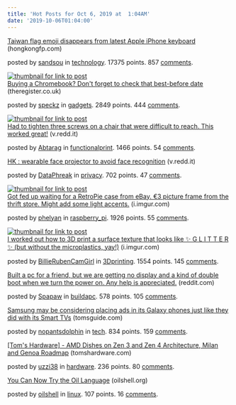 ```yaml
---
title: 'Hot Posts for Oct 6, 2019 at  1:04AM'
date: '2019-10-06T01:04:00'
---
```

<article><div><a href='https://www.hongkongfp.com/2019/10/05/taiwan-flag-emoji-disappears-latest-apple-iphone-keyboard/'>Taiwan flag emoji disappears from latest Apple iPhone keyboard</a> (hongkongfp.com)<p>posted by <a href='https://www.reddit.com/user/sandsou'>sandsou</a> in <a href='https://www.reddit.com/r/technology'>technology</a>. 17375 points. 857 <a href='https://www.reddit.com/r/technology/comments/ddojwh/taiwan_flag_emoji_disappears_from_latest_apple/'>comments</a>.</p></div></article>

<article><a href='https://www.theregister.co.uk/2019/08/22/buying_a_chromebook_dont_forget_to_check_when_it_expires/'><img src='https://b.thumbs.redditmedia.com/B6mbzSdfGTVh2cDtfexiE7a56Bw3o-2km6yEkQYm3uU.jpg' alt='thumbnail for link to post'></a><div><a href='https://www.theregister.co.uk/2019/08/22/buying_a_chromebook_dont_forget_to_check_when_it_expires/'>Buying a Chromebook? Don't forget to check that best-before date</a> (theregister.co.uk)<p>posted by <a href='https://www.reddit.com/user/speckz'>speckz</a> in <a href='https://www.reddit.com/r/gadgets'>gadgets</a>. 2849 points. 444 <a href='https://www.reddit.com/r/gadgets/comments/ddpk0d/buying_a_chromebook_dont_forget_to_check_that/'>comments</a>.</p></div></article>

<article><a href='https://v.redd.it/8n5kka4jtrq31'><img src='https://b.thumbs.redditmedia.com/lpAppriT9pY7lvDT_w-HirYauP9OcVBhWw_sw1Afobw.jpg' alt='thumbnail for link to post'></a><div><a href='https://v.redd.it/8n5kka4jtrq31'>Had to tighten three screws on a chair that were difficult to reach. This worked great!</a> (v.redd.it)<p>posted by <a href='https://www.reddit.com/user/Abtarag'>Abtarag</a> in <a href='https://www.reddit.com/r/functionalprint'>functionalprint</a>. 1466 points. 54 <a href='https://www.reddit.com/r/functionalprint/comments/ddrqax/had_to_tighten_three_screws_on_a_chair_that_were/'>comments</a>.</p></div></article>

<article><div><a href='https://v.redd.it/9jr7cw543rq31'>HK : wearable face projector to avoid face recognition</a> (v.redd.it)<p>posted by <a href='https://www.reddit.com/user/DataPhreak'>DataPhreak</a> in <a href='https://www.reddit.com/r/privacy'>privacy</a>. 702 points. 47 <a href='https://www.reddit.com/r/privacy/comments/ddrfi6/hk_wearable_face_projector_to_avoid_face/'>comments</a>.</p></div></article>

<article><a href='https://i.imgur.com/5tYeaHP.jpg'><img src='https://a.thumbs.redditmedia.com/pap7LQNhEyiL0T-WXZ581pNWbVs3aVWKzrlglOXach4.jpg' alt='thumbnail for link to post'></a><div><a href='https://i.imgur.com/5tYeaHP.jpg'>Got fed up waiting for a RetroPie case from eBay. €3 picture frame from the thrift store. Might add some light accents.</a> (i.imgur.com)<p>posted by <a href='https://www.reddit.com/user/phelyan'>phelyan</a> in <a href='https://www.reddit.com/r/raspberry_pi'>raspberry_pi</a>. 1926 points. 55 <a href='https://www.reddit.com/r/raspberry_pi/comments/ddmodh/got_fed_up_waiting_for_a_retropie_case_from_ebay/'>comments</a>.</p></div></article>

<article><a href='https://i.imgur.com/0Z2eOb0.gifv'><img src='https://b.thumbs.redditmedia.com/euws6yE7TlGSm2QOmjZU-jKcBWYLHeskxFEJLLBR8UI.jpg' alt='thumbnail for link to post'></a><div><a href='https://i.imgur.com/0Z2eOb0.gifv'>I worked out how to 3D print a surface texture that looks like ✨ G L I T T E R ✨ (but without the microplastics, yay!)</a> (i.imgur.com)<p>posted by <a href='https://www.reddit.com/user/BillieRubenCamGirl'>BillieRubenCamGirl</a> in <a href='https://www.reddit.com/r/3Dprinting'>3Dprinting</a>. 1554 points. 145 <a href='https://www.reddit.com/r/3Dprinting/comments/ddmpv1/i_worked_out_how_to_3d_print_a_surface_texture/'>comments</a>.</p></div></article>

<article><div><a href='https://www.reddit.com/r/buildapc/comments/ddnmd8/built_a_pc_for_a_friend_but_we_are_getting_no/'>Built a pc for a friend, but we are getting no display and a kind of double boot when we turn the power on. Any help is appreciated.</a> (reddit.com)<p>posted by <a href='https://www.reddit.com/user/Spapaw'>Spapaw</a> in <a href='https://www.reddit.com/r/buildapc'>buildapc</a>. 578 points. 105 <a href='https://www.reddit.com/r/buildapc/comments/ddnmd8/built_a_pc_for_a_friend_but_we_are_getting_no/'>comments</a>.</p></div></article>

<article><div><a href='https://www.tomsguide.com/news/samsung-could-start-putting-ads-on-your-galaxy-phone'>Samsung may be considering placing ads in its Galaxy phones just like they did with its Smart TVs</a> (tomsguide.com)<p>posted by <a href='https://www.reddit.com/user/nopantsdolphin'>nopantsdolphin</a> in <a href='https://www.reddit.com/r/tech'>tech</a>. 834 points. 159 <a href='https://www.reddit.com/r/tech/comments/ddma4n/samsung_may_be_considering_placing_ads_in_its/'>comments</a>.</p></div></article>

<article><div><a href='https://www.tomshardware.com/news/amd-zen-3-zen-4-epyc-rome-milan-genoa-architecture-microarchitecture,40561.html'>[Tom's Hardware] - AMD Dishes on Zen 3 and Zen 4 Architecture, Milan and Genoa Roadmap</a> (tomshardware.com)<p>posted by <a href='https://www.reddit.com/user/uzzi38'>uzzi38</a> in <a href='https://www.reddit.com/r/hardware'>hardware</a>. 236 points. 80 <a href='https://www.reddit.com/r/hardware/comments/ddp216/toms_hardware_amd_dishes_on_zen_3_and_zen_4/'>comments</a>.</p></div></article>

<article><div><a href='http://www.oilshell.org/blog/2019/10/04.html'>You Can Now Try the Oil Language</a> (oilshell.org)<p>posted by <a href='https://www.reddit.com/user/oilshell'>oilshell</a> in <a href='https://www.reddit.com/r/linux'>linux</a>. 107 points. 16 <a href='https://www.reddit.com/r/linux/comments/ddr3a6/you_can_now_try_the_oil_language/'>comments</a>.</p></div></article>

